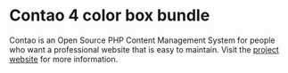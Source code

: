 # Contao 4 color box bundle

Contao is an Open Source PHP Content Management System for people who want a
professional website that is easy to maintain. Visit the [project website][1]
for more information.

[1]: https://contao.org
